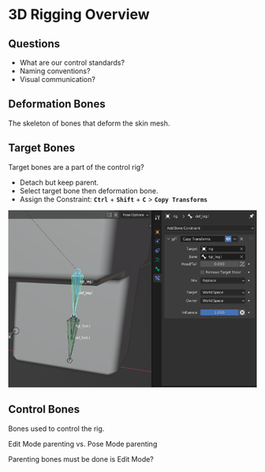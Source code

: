# 3D Rigging Overview

## Questions
- What are our control standards?
- Naming conventions?
- Visual communication?

## Deformation Bones
The skeleton of bones that deform the skin mesh.

## Target Bones
Target bones are a part of the control rig?
- Detach but keep parent.
- Select target bone then deformation bone.
- Assign the Constraint: **`Ctrl`** + **`Shift`** + **`C`** > **`Copy Transforms`**

![Copy Transforms](docs/copy_transforms_constraint.png)

## Control Bones
Bones used to control the rig.

Edit Mode parenting vs. Pose Mode parenting

Parenting bones must be done is Edit Mode?
